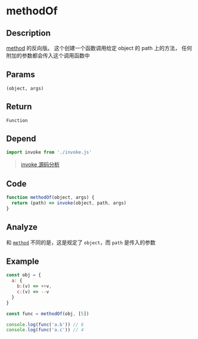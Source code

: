 # methodOf

## Description
[method](./method.md) 的反向版。 这个创建一个函数调用给定 object 的 path 上的方法， 任何附加的参数都会传入这个调用函数中

## Params
`(object, args)`

## Return
`Function`

## Depend
```js
import invoke from './invoke.js'
```
> [invoke 源码分析](./invoke.md)

## Code
```js
function methodOf(object, args) {
  return (path) => invoke(object, path, args)
}
```

## Analyze
和 [`method`](./method.md) 不同的是，这是规定了 `object`，而 `path` 是传入的参数

## Example
```js
const obj = {
  a: {
    b:(v) => ++v,
    c:(v) => --v
  }
}

const func = methodOf(obj, [5])

console.log(func('a.b')) // 6
console.log(func('a.c')) // 4
```
